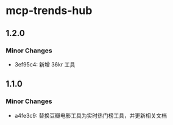 # mcp-trends-hub

## 1.2.0

### Minor Changes

- 3ef95c4: 新增 36kr 工具

## 1.1.0

### Minor Changes

- a4fe3c9: 替换豆瓣电影工具为实时热门榜工具，并更新相关文档

